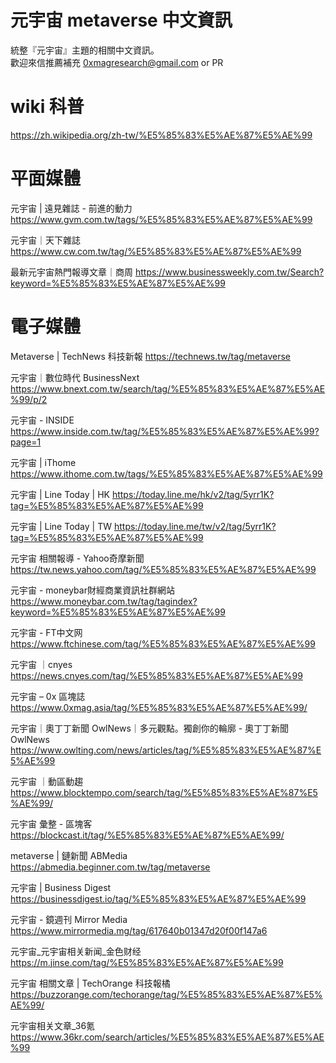 # 元宇宙 metaverse 中文資訊

統整『元宇宙』主題的相關中文資訊。  
歡迎來信推薦補充 0xmagresearch@gmail.com or PR

# wiki 科普
https://zh.wikipedia.org/zh-tw/%E5%85%83%E5%AE%87%E5%AE%99

# 平面媒體
元宇宙 | 遠見雜誌 - 前進的動力
https://www.gvm.com.tw/tags/%E5%85%83%E5%AE%87%E5%AE%99

元宇宙｜天下雜誌
https://www.cw.com.tw/tag/%E5%85%83%E5%AE%87%E5%AE%99

最新元宇宙熱門報導文章｜商周
https://www.businessweekly.com.tw/Search?keyword=%E5%85%83%E5%AE%87%E5%AE%99

# 電子媒體
Metaverse | TechNews 科技新報
https://technews.tw/tag/metaverse

元宇宙｜數位時代 BusinessNext 
https://www.bnext.com.tw/search/tag/%E5%85%83%E5%AE%87%E5%AE%99/p/2

元宇宙 - INSIDE
https://www.inside.com.tw/tag/%E5%85%83%E5%AE%87%E5%AE%99?page=1

元宇宙 | iThome 
https://www.ithome.com.tw/tags/%E5%85%83%E5%AE%87%E5%AE%99

元宇宙 | Line Today | HK
https://today.line.me/hk/v2/tag/5yrr1K?tag=%E5%85%83%E5%AE%87%E5%AE%99

元宇宙 | Line Today | TW
https://today.line.me/tw/v2/tag/5yrr1K?tag=%E5%85%83%E5%AE%87%E5%AE%99

元宇宙 相關報導 - Yahoo奇摩新聞
https://tw.news.yahoo.com/tag/%E5%85%83%E5%AE%87%E5%AE%99

元宇宙 - moneybar財經商業資訊社群網站
https://www.moneybar.com.tw/tag/tagindex?keyword=%E5%85%83%E5%AE%87%E5%AE%99

元宇宙 - FT中文网
https://www.ftchinese.com/tag/%E5%85%83%E5%AE%87%E5%AE%99

元宇宙 ｜cnyes
https://news.cnyes.com/tag/%E5%85%83%E5%AE%87%E5%AE%99

元宇宙 – 0x 區塊誌
https://www.0xmag.asia/tag/%E5%85%83%E5%AE%87%E5%AE%99/

元宇宙｜奧丁丁新聞 OwlNews｜多元觀點。獨創你的輪廓 - 奧丁丁新聞 OwlNews
https://www.owlting.com/news/articles/tag/%E5%85%83%E5%AE%87%E5%AE%99

元宇宙 ｜動區動趨
https://www.blocktempo.com/search/tag/%E5%85%83%E5%AE%87%E5%AE%99/

元宇宙 彙整 - 區塊客
https://blockcast.it/tag/%E5%85%83%E5%AE%87%E5%AE%99/

metaverse | 鏈新聞 ABMedia
https://abmedia.beginner.com.tw/tag/metaverse

元宇宙 | Business Digest
https://businessdigest.io/tag/%E5%85%83%E5%AE%87%E5%AE%99

元宇宙 - 鏡週刊 Mirror Media
https://www.mirrormedia.mg/tag/617640b01347d20f00f147a6

元宇宙_元宇宙相关新闻_金色财经
https://m.jinse.com/tag/%E5%85%83%E5%AE%87%E5%AE%99

元宇宙 相關文章 | TechOrange 科技報橘
https://buzzorange.com/techorange/tag/%E5%85%83%E5%AE%87%E5%AE%99/

元宇宙相关文章_36氪
https://www.36kr.com/search/articles/%E5%85%83%E5%AE%87%E5%AE%99
